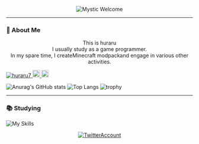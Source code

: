 <p align="center">
  <img src="https://readme-typing-svg.demolab.com?font=Fira+Code&pause=100&color=4169e1&center=true&vCenter=true&width=435&lines=hello!+I+am+huraru;Welcome+to+my+profile"alt="Mystic Welcome"/>
</p>

---

### 🌟 About Me

<p align="center">
  This is huraru <br>
  I usually study as a game programmer.<br>
  In my spare time, I createMinecraft modpackand engage in various other activities.
</p>
<p align="left">
  <a href="https://github.com/huraru7">
    <img src="https://komarev.com/ghpvc/?username=huraru7"alt="huraru7" />
  </a>
  <a href="https://x.com/huraru_7">
    <img height="20" src="https://img.shields.io/twitter/follow/huraru_7?label=Twitter&logo=twitter&style=flat"/>
  </a>
  <a href="https://github.com/huraru7">
    <img height="20" src="https://img.shields.io/github/followers/huraru7?label=follow&logo=github&style=flat" />
  </a>
</p>
<!-- GitHub Stats -->

![Anurag's GitHub stats](https://github-readme-stats.vercel.app/api?username=huraru7&theme=one_dark_pro)
![Top Langs](https://github-readme-stats.vercel.app/api/top-langs/?username=huraru7&theme=one_dark_pro&layout=donut&langs_count=6)
![trophy](https://github-profile-trophy.vercel.app/?username=huraru7&theme=aura)

---

### 📚 Studying

![My Skills](https://skillicons.dev/icons?i=unity,github,idea,vscode,java,js,cs,ts)

<p align="center">
  <a href="https://x.com/huraru_7"><img src="https://img.shields.io/badge/Twitter-%231DA1F2.svg?style=for-the-badge&logo=twitter&logoColor=white" alt="TwitterAccount" /></a>
</p>
